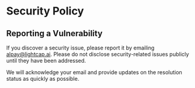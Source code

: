 # Security Policy

## Reporting a Vulnerability

If you discover a security issue, please report it by emailing [alpay@lightcap.ai](mailto:alpay@lightcap.ai).
Please do not disclose security-related issues publicly until they have been
addressed.

We will acknowledge your email and provide updates on the resolution status as
quickly as possible.
